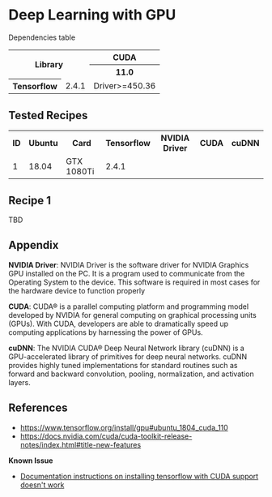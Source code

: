 # Deep Learning with GPU

Dependencies table

<table>
<tr>
  <th rowspan="2" colspan="2">Library</th>
  <th>CUDA</th>
</tr>
<tr>
  <th>11.0</th>
</tr>
<tr>
<th>Tensorflow</th>
<td>2.4.1</td>
<td>Driver>=450.36</td>
</tr>
</table>

## Tested Recipes

<table>
<tr>
  <th>ID</th>
  <th>Ubuntu</th>
  <th>Card</th>
  <th>Tensorflow</th>
  <th>NVIDIA Driver</th>
  <th>CUDA</th>
  <th>cuDNN</th>
</tr>
<tr>
  <td>1</td>
  <td>18.04</td>
  <td>GTX 1080Ti</td>
  <td>2.4.1</td>
  <td></td>
  <td></td>
  <td></td>
</tr>
</table>

## Recipe 1

TBD

## Appendix

**NVIDIA Driver**: NVIDIA Driver is the software driver for NVIDIA Graphics GPU installed on the PC. It is a program used to communicate from the Operating System to the device. This software is required in most cases for the hardware device to function properly

**CUDA**: CUDA® is a parallel computing platform and programming model developed by NVIDIA for general computing on graphical processing units (GPUs). With CUDA, developers are able to dramatically speed up computing applications by harnessing the power of GPUs.

**cuDNN**: The NVIDIA CUDA® Deep Neural Network library (cuDNN) is a GPU-accelerated library of primitives for deep neural networks. cuDNN provides highly tuned implementations for standard routines such as forward and backward convolution, pooling, normalization, and activation layers.

## References

* https://www.tensorflow.org/install/gpu#ubuntu_1804_cuda_110
* https://docs.nvidia.com/cuda/cuda-toolkit-release-notes/index.html#title-new-features

**Known Issue**

* [Documentation instructions on installing tensorflow with CUDA support doesn't work](https://github.com/tensorflow/tensorflow/issues/40278)
